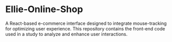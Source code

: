 # Ellie-Online-Shop
A React-based e-commerce interface designed to integrate mouse-tracking for optimizing user experience. This repository contains the front-end code used in a study to analyze and enhance user interactions.
